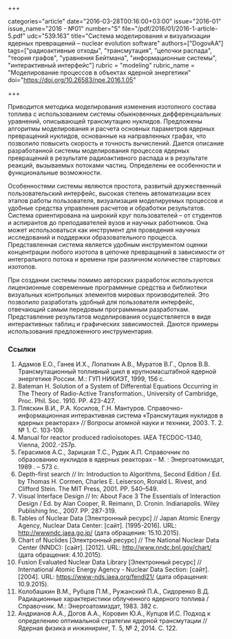 +++

categories="article"
date="2016-03-28T00:16:00+03:00"
issue="2016-01"
issue_name="2016 - №01"
number="5"
file="/pdf/2016/01/2016-1-article-5.pdf"
udc="539.163"
title="Cистема моделирования и визуализации ядерных превращений – nuclear evolution software"
authors=["DogovAA"]
tags=["радиоактивные отходы", "трансмутация", "цепочки распада", "теория графов", "уравнения Бейтмана", "информационные системы", "интерактивный интерфейс"]
rubric = "modeling"
rubric_name = "Моделирование процессов в объектах ядерной энергетики"
doi="https://doi.org/10.26583/npe.2016.1.05"

+++

Приводится методика моделирования изменения изотопного состава топлива с использованием системы обыкновенных дифференциальных уравнений, описывающей трансмутацию нуклидов. Предложены алгоритмы моделирования и расчета основных параметров ядерных превращений нуклидов, основанные на направленных графах, что позволило повысить скорость и точность вычислений. Дается описание разработанной системы моделирования процессов ядерных превращений в результате радиоактивного распада и в результате реакций, вызываемых потоками частиц. Определены ее особенности и функциональные возможности.

Особенностями системы являются простота, развитый дружественный пользовательский интерфейс, высокая степень автоматизации всех этапов работы пользователя, визуализация моделируемых процессов и удобные средства управления расчетов и обработки результатов. Система ориентирована на широкий круг пользователей – от студентов и аспирантов до преподавателей вузов и научных работников. Она может использоваться как инструмент для проведения научных исследований и поддержки образовательного процесса. Представленная система является удобным инструментом оценки концентрации любого изотопа в цепочке превращений в зависимости от интегрального потока и времени при различном количестве стартовых изотопов.

При создании системы помимо авторских разработок используются лицензионные современные программные средства и библиотеки визуальных контрольных элементов мировых производителей. Это позволило разработать удобный для пользователя интерфейс, отвечающий самым передовым программным разработкам. Представление результатов моделирования осуществляется в виде интерактивных таблиц и графических зависимостей. Даются примеры использования предложенного инструментария.

### Ссылки

1. Адамов Е.О., Ганев И.Х., Лопаткин А.В., Муратов В.Г., Орлов В.В. Трансмутационный топливный цикл в крупномасштабной ядерной энергетике России. М.: ГУП НИКИЭТ, 1999, 156 с.
2. Bateman H. Solution of a System of Differential Equations Occurring in The Theory of Radio-Active Transformation., University of Cambridge, Proc. Phil. Soc. 1910. PP. 423-427.
3. Пляскин В.И., Р.А. Косилов, Г.Н. Мантуров. Справочно-информационная интерактивная система «Трансмутация нуклидов в ядерных реакторах» // Вопросы атомной науки и техники, 2003. Т. 2. № 1. С. 103-109.
4. Manual for reactor produced radioisotopes. IAEA TECDOC-1340, Vienna, 2002.-257p.
5. Герасимов А.С., Зарицкая Т.С., Рудик А.П. Справочник по образованию нуклидов в ядерных реакторах – М. : Энергоатомиздат, 1989 . – 573 с.
6. Depth-first search // In: Introduction to Algorithms, Second Edition / Ed. by Thomas H. Cormen, Charles E. Leiserson, Ronald L. Rivest, and Clifford Stein. The MIT Press, 2001. PP. 540–549.
7. Visual Interface Design // In: About Face 3 The Essentials of Interaction Design / Ed. by Alan Cooper, R. Reimann, D. Cronin. Indianapolis. Wiley Publishing Inc., 2007. PP. 287-319.
8. Tables of Nuclear Data [Электронный ресурс] // Japan Atomic Energy Agency, Nuclear Data Center: [сайт]. [1995-2016]. URL: http://wwwndc.jaea.go.jp/ (дата обращения: 15.10.2015).
9. Chart of Nuclides [Электронный ресурс] // The National Nuclear Data Center (NNDC): [сайт]. [2012]. URL: http://www.nndc.bnl.gov/chart/ (дата обращения: 4.10.2015).
10. Fusion Evaluated Nuclear Data Library [Электронный ресурс] // International Atomic Energy Agency - Nuclear Data Section: [сайт]. [2004]. URL: https://www-nds.iaea.org/fendl21/ (дата обращения: 10.9.2015).
11. Колобашкин В.М., Рубцов П.М., Ружанский П.А., Сидоренко В.Д. Радиационные характеристики облученного ядерного топлива / Справочник. M.: Энергоатомиздат, 1983. 382 с.
12. Андрианов А.А., Догов А.А., Коровин Ю.А., Купцов И.С. Подход к определению оптимальной стратегии ядерной трансмутации // Ядерная физика и инжиниринг, Т. 5, № 2, 2014. С. 122.
